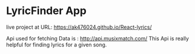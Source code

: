 # LyricFinder App

live project at URL: 
https://ak476024.github.io/React-lyrics/

Api used for fetching Data is : http://api.musixmatch.com/
This Api is really helpful  for finding lyrics for a given song. 
